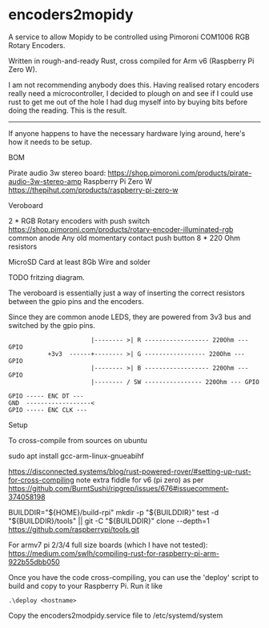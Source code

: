 # encoders2mopidy

A service to allow Mopidy to be controlled using Pimoroni COM1006 RGB Rotary Encoders.

Written in rough-and-ready Rust, cross compiled for Arm v6 (Raspberry Pi Zero W).

I am not recommending anybody does this.
Having realised rotary encoders really need a microcontroller, I decided to plough on and see if I could use rust to get me out of the hole I had dug myself into by buying bits before doing the reading.
This is the result. 

---
If anyone happens to have the necessary hardware lying around, here's how it needs to be setup.

BOM

Pirate audio 3w stereo board: https://shop.pimoroni.com/products/pirate-audio-3w-stereo-amp
Raspberry Pi Zero W https://thepihut.com/products/raspberry-pi-zero-w

Veroboard

2 * RGB Rotary encoders with push switch  https://shop.pimoroni.com/products/rotary-encoder-illuminated-rgb 
common anode
Any old momentary contact push button
8 * 220 Ohm resistors

MicroSD Card at least 8Gb
Wire and solder

TODO fritzing diagram.



The veroboard is essentially just a way of inserting the correct resistors between the gpio pins and the encoders.

Since they are common anode LEDS, they are powered from 3v3 bus and switched by the gpio pins.

```
                       |-------- >| R ------------------ 220Ohm --- GPIO
           +3v3  ------+-------- >| G ----------------- 220Ohm --- GPIO
                       |-------- >| B ------------------ 220Ohm --- GPIO
                       |-------- / SW ---------------- 220Ohm --- GPIO

GPIO ----- ENC DT ---
GND  ------------------<
GPIO ----- ENC CLK ---
```

Setup

To cross-compile from sources on ubuntu

sudo apt install gcc-arm-linux-gnueabihf

https://disconnected.systems/blog/rust-powered-rover/#setting-up-rust-for-cross-compiling
note extra fiddle for v6 (pi zero) as per
https://github.com/BurntSushi/ripgrep/issues/676#issuecomment-374058198

BUILDDIR="${HOME}/build-rpi"
mkdir -p "${BUILDDIR}"
test -d "${BUILDDIR}/tools" || git -C "${BUILDDIR}" clone --depth=1 https://github.com/raspberrypi/tools.git

For armv7 pi 2/3/4 full size boards (which I have not tested):
https://medium.com/swlh/compiling-rust-for-raspberry-pi-arm-922b55dbb050

Once you have the code cross-compiling, you can use the 'deploy' script to 
build and copy to your Raspberry Pi.  Run it like 
```
.\deploy <hostname>
```



Copy the encoders2modpidy.service file to /etc/systemd/system